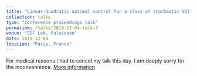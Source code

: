 ```yaml
---
title: "Linear–Quadratic optimal control for a class of stochastic Volterra equations: solvability and approximation"
collection: talks
type: "Conference proceedings talk"
permalink: /talks/2019-12-04-talk-3
venue: "EDF Lab, Palaiseau"
date: 2019-12-04
location: "Paris, France"
---
```

For medical reasons I had to cancel my talk this day. I am deeply sorry for the inconvenience. 
[More information](https://www.fondation-hadamard.fr/fr/pgmo/pgmodays)
